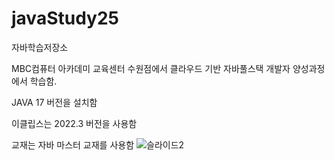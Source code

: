 # javaStudy25
자바학습저장소

MBC컴퓨터 아카데미 교육센터 수원점에서 클라우드 기반 자바풀스택 개발자 양성과정에서 학습함.

JAVA 17 버전을 설치함

이클립스는 2022.3 버전을 사용함

교재는 자바 마스터 교재를 사용함
![슬라이드2](https://github.com/user-attachments/assets/0ae79186-bf1f-4455-83ad-07cd52ee918d)
